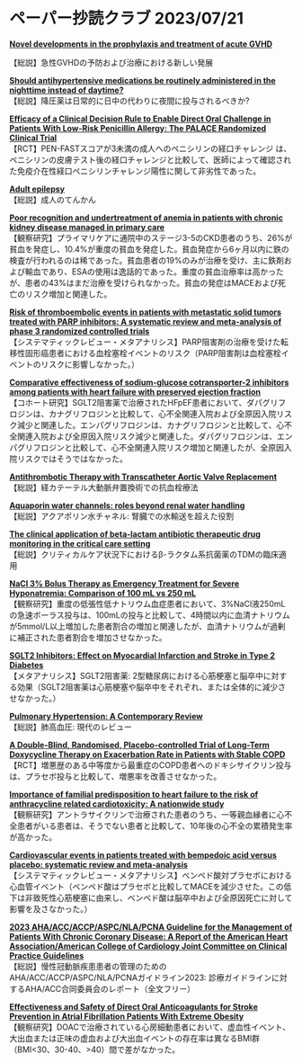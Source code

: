 # ペーパー抄読クラブ 2023/07/21

[**Novel developments in the prophylaxis and treatment of acute GVHD**](https://pubmed.ncbi.nlm.nih.gov/37471585/)  

【総説】急性GVHDの予防および治療における新しい発展

[**Should antihypertensive medications be routinely administered in the nighttime instead of daytime?**](https://pubmed.ncbi.nlm.nih.gov/37451389/)  
【総説】降圧薬は日常的に日中の代わりに夜間に投与されるべきか?

[**Efficacy of a Clinical Decision Rule to Enable Direct Oral Challenge in Patients With Low-Risk Penicillin Allergy: The PALACE Randomized Clinical Trial**](https://pubmed.ncbi.nlm.nih.gov/37459086/)  
【RCT】PEN-FASTスコアが3未満の成人へのペニシリンの経口チャレンジ は、ペニシリンの皮膚テスト後の経口チャレンジと比較して、医師によって確認された免疫介在性経口ペニシリンチャレンジ陽性に関して非劣性であった。

[**Adult epilepsy**](https://pubmed.ncbi.nlm.nih.gov/37459868/)  
【総説】成人のてんかん

[**Poor recognition and undertreatment of anemia in patients with chronic kidney disease managed in primary care**](https://pubmed.ncbi.nlm.nih.gov/37463872/)  
【観察研究】プライマリケアに通院中のステージ3-5のCKD患者のうち、26%が貧血を発症し、10.4%が重度の貧血を発症した。貧血発症から6ヶ月以内に鉄の検査が行われるのは稀であった。貧血患者の19%のみが治療を受け、主に鉄剤および輸血であり、ESAの使用は逸話的であった。重度の貧血治療率は高かったが、患者の43%はまだ治療を受けられなかった。貧血の発症はMACEおよび死亡のリスク増加と関連した。

[**Risk of thromboembolic events in patients with metastatic solid tumors treated with PARP inhibitors: A systematic review and meta-analysis of phase 3 randomized controlled trials**](https://pubmed.ncbi.nlm.nih.gov/37473517/)  
【システマティックレビュー・メタアナリシス】PARP阻害剤の治療を受けた転移性固形癌患者における血栓塞栓イベントのリスク（PARP阻害剤は血栓塞栓イベントのリスクに影響しなかった。）

[**Comparative effectiveness of sodium-glucose cotransporter-2 inhibitors among patients with heart failure with preserved ejection fraction**](https://pubmed.ncbi.nlm.nih.gov/37459069/)  
【コホート研究】SGLT2阻害薬で治療されたHFpEF患者において、ダパグリフロジンは、カナグリフロジンと比較して、心不全関連入院および全原因入院リスク減少と関連した。エンパグリフロジンは、カナグリフロジンと比較して、心不全関連入院および全原因入院リスク減少と関連した。ダパグリフロジンは、エンパグリフロジンと比較して、心不全関連入院リスク増加と関連したが、全原因入院リスクではそうではなかった。

[**Antithrombotic Therapy with Transcatheter Aortic Valve Replacement**](https://pubmed.ncbi.nlm.nih.gov/37464970/)  
【総説】経カテーテル大動脈弁置換術での抗血栓療法

[**Aquaporin water channels: roles beyond renal water handling**](https://pubmed.ncbi.nlm.nih.gov/37460759/)  
【総説】アクアポリン水チャネル: 腎臓での水輸送を超えた役割

[**The clinical application of beta-lactam antibiotic therapeutic drug monitoring in the critical care setting**](https://pubmed.ncbi.nlm.nih.gov/37466209/)  
【総説】クリティカルケア状況下におけるβ-ラクタム系抗菌薬のTDMの臨床適用

[**NaCl 3% Bolus Therapy as Emergency Treatment for Severe Hyponatremia: Comparison of 100 mL vs 250 mL**](https://pubmed.ncbi.nlm.nih.gov/36808420/)  
【観察研究】重度の低張性低ナトリウム血症患者において、3%NaCl液250mLの急速ボーラス投与は、100mLの投与と比較して、4時間以内に血清ナトリウムが5mmol/L以上増加した患者割合の増加と関連したが、血清ナトリウムが過剰に補正された患者割合を増加させなかった。

[**SGLT2 Inhibitors: Effect on Myocardial Infarction and Stroke in Type 2 Diabetes**](https://pubmed.ncbi.nlm.nih.gov/36856812/)  
【メタアナリシス】SGLT2阻害薬: 2型糖尿病における心筋梗塞と脳卒中に対する効果（SGLT2阻害薬は心筋梗塞や脳卒中をそれぞれ、または全体的に減少させなかった。）

[**Pulmonary Hypertension: A Contemporary Review**](https://pubmed.ncbi.nlm.nih.gov/37450768/)  
【総説】肺高血圧: 現代のレビュー

[**A Double-Blind, Randomised, Placebo-controlled Trial of Long-Term Doxycycline Therapy on Exacerbation Rate in Patients with Stable COPD**](https://pubmed.ncbi.nlm.nih.gov/37450935/)  
【RCT】増悪歴のある中等度から最重症のCOPD患者へのドキシサイクリン投与は、プラセボ投与と比較して、増悪率を改善させなかった。

[**Importance of familial predisposition to heart failure to the risk of anthracycline related cardiotoxicity: A nationwide study**](https://pubmed.ncbi.nlm.nih.gov/37453730/)  
【観察研究】アントラサイクリンで治療された患者のうち、一等親血縁者に心不全患者がいる患者は、そうでない患者と比較して、10年後の心不全の累積発生率が高かった。

[**Cardiovascular events in patients treated with bempedoic acid versus placebo: systematic review and meta-analysis**](https://pubmed.ncbi.nlm.nih.gov/37463824/)  
【システマティックレビュー・メタアナリシス】ベンペド酸対プラセボにおける心血管イベント（ベンペド酸はプラセボと比較してMACEを減少させた。この低下は非致死性心筋梗塞に由来し、ベンペド酸は脳卒中および全原因死亡に対して影響を及さなかった。）

[**2023 AHA/ACC/ACCP/ASPC/NLA/PCNA Guideline for the Management of Patients With Chronic Coronary Disease: A Report of the American Heart Association/American College of Cardiology Joint Committee on Clinical Practice Guidelines**](https://pubmed.ncbi.nlm.nih.gov/37471501/)  
【総説】慢性冠動脈疾患患者の管理のためのAHA/ACC/ACCP/ASPC/NLA/PCNAガイドライン2023: 診療ガイドラインに対するAHA/ACC合同委員会のレポート（全文フリー）

[**Effectiveness and Safety of Direct Oral Anticoagulants for Stroke Prevention in Atrial Fibrillation Patients With Extreme Obesity**](https://pubmed.ncbi.nlm.nih.gov/37473672/)  
【観察研究】DOACで治療されている心房細動患者において、虚血性イベント、大出血または正味の虚血および大出血イベントの存在率は異なるBMI群（BMI<30、30-40、>40）間で差がなかった。